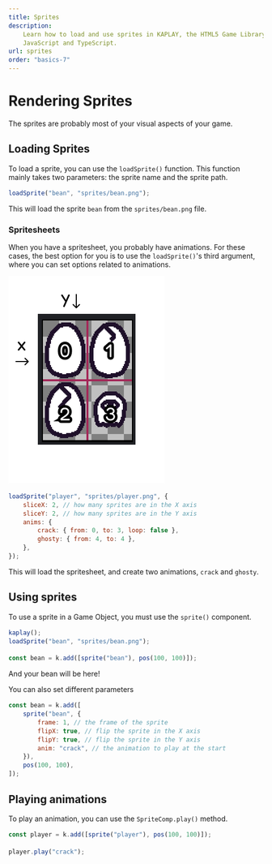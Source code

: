 ```yaml
---
title: Sprites
description:
    Learn how to load and use sprites in KAPLAY, the HTML5 Game Library for
    JavaScript and TypeScript.
url: sprites
order: "basics-7"
---
```


# Rendering Sprites

The sprites are probably most of your visual aspects of your game.

## Loading Sprites

To load a sprite, you can use the `loadSprite()` function. This function mainly
takes two parameters: the sprite name and the sprite path.

```js
loadSprite("bean", "sprites/bean.png");
```

This will load the sprite `bean` from the `sprites/bean.png` file.

### Spritesheets

When you have a spritesheet, you probably have animations. For these cases, the
best option for you is to use the `loadSprite()`'s third argument, where you can
set options related to animations.

![assets eggs](assets/eggs.png)

```js
loadSprite("player", "sprites/player.png", {
    sliceX: 2, // how many sprites are in the X axis
    sliceY: 2, // how many sprites are in the Y axis
    anims: {
        crack: { from: 0, to: 3, loop: false },
        ghosty: { from: 4, to: 4 },
    },
});
```

This will load the spritesheet, and create two animations, `crack` and `ghosty`.

## Using sprites

To use a sprite in a Game Object, you must use the `sprite()` component.

```js
kaplay();
loadSprite("bean", "sprites/bean.png");

const bean = k.add([sprite("bean"), pos(100, 100)]);
```

And your bean will be here!

You can also set different parameters

```js
const bean = k.add([
    sprite("bean", {
        frame: 1, // the frame of the sprite
        flipX: true, // flip the sprite in the X axis
        flipY: true, // flip the sprite in the Y axis
        anim: "crack", // the animation to play at the start
    }),
    pos(100, 100),
]);
```

## Playing animations

To play an animation, you can use the `SpriteComp.play()` method.

```js
const player = k.add([sprite("player"), pos(100, 100)]);

player.play("crack");
```

